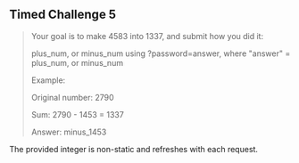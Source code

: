 Timed Challenge 5
-----------------

> Your goal is to make 4583 into 1337, and submit how you did it:
>
> plus_num, or minus_num using ?password=answer,
> where "answer" = plus_num, or minus_num
>
> Example:
>
> Original number: 2790
>
> Sum: 2790 - 1453 = 1337
>
> Answer: minus_1453


The provided integer is non-static and refreshes with each request.
